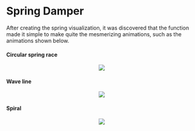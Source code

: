 # Spring Damper

After creating the spring visualization, it was discovered that the
function made it simple to make quite the mesmerizing animations, such as
the animations shown below.

#### Circular spring race
<p align="center">
    <img src="gifs/circular_race.gif"/>
</p>

#### Wave line
<p align="center">
    <img src="gifs/wave_line.gif"/>
</p>

#### Spiral
<p align="center">
    <img src="gifs/spiral.gif"/>
</p>